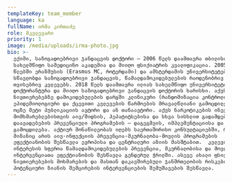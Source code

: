 ```yaml
---
templateKey: team_member
language: ka
fullName: ირმა კირთაძე
role: მკვლევარი
priority: 1
image: /media/uploads/irma-photo.jpg
bio: >-
  ექიმი, საზოგადოებრივი ჯანდაცვის დოქტორი – 2006 წელს დაამთავრა თბილისის
  სახელმწიფო სამედიცინო აკადემია და მიიღო ფსიქიატრის კვალიფიკაცია. 2005-2008
  წლებში ერაზმუსის (Erasmus MC, როტერდამი) და ამსტერდამის უნივერსიტეტებში
  სწავლობდა საზოგადოებრივი ჯანდაცვის, წამალდამოკიდებულების რაოდენობრივ და
  თვისებრივ კვლევებს. 2018 წელს დაამთავრა ილიას სახელმწიფო უნივერსიტეტის
  დოქტორანტურა და მიიღო საზოგადოებრივი ჯანდაცვის დოქტორის ხარისხი. აქვს
  ნივთიერებებზე დამოკიდებულების დარგში კლინიკური (რანდომიზაცია კონტროლით),
  ეპიდემიოლოგიური და ქცევითი კვლევების წარმოების მრავალწლიანი გამოცდილება. არის
  ოცზე მეტი პუბლიკაციის ავტორი და ან თანაავტორი. აქვს ნარკოტიკების ინექციური
  მომხმარებლებისთვის აივ/შიდსის, ჰეპატიტსებისა და სხვა სისხლით გადამდები
  დაავადებების პრევენციული პროგრამების – დაგეგმვის, იმპლემენტაციისა და შეფასების
  გამოცდილება. აქტიურ მონაწილეობას იღებს საერთაშორისო კონსულტაციებში, რომელთა
  მიზანიც არის აივ-ინფექციის პრევენცია-მკურნალობა-მოვლის პროგრამების
  ეფექტიანობის შესწავლა ევროპისა და ცენტრალური აზიის მასშტაბით.  კვლევითი
  ინტერესის სფეროა წამალდამოკიდებულების პრევენცია, მკურნალობისა და მოვლის
  ინტერვენციათა ეფექტიანობის შესწავლა გენდერულ ჭრილში. ასევე ახალი ფსიქოაქტიური
  ნივთიერებების მოხმარების და მასთან დაკავშირებული ჯანმრთელობის რისკების და
  პოტენციური ზიანის შემცირების ინტერვენციების შემუშავების შესწავლა.
---
```


